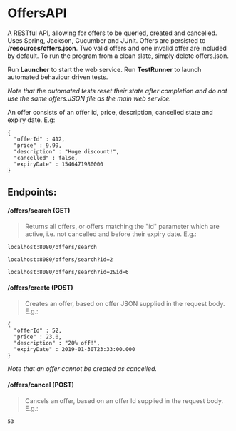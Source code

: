 # OffersAPI

A RESTful API, allowing for offers to be queried, created and cancelled. Uses Spring, Jackson, Cucumber and JUnit. Offers are persisted to **/resources/offers.json**. Two valid offers and one invalid offer are included by default. To run the program from a clean slate, simply delete offers.json.

Run **Launcher** to start the web service. Run **TestRunner** to launch automated behaviour driven tests. 

*Note that the automated tests reset their state after completion and do not use the same offers.JSON file as the main web service.* 

An offer consists of an offer id, price, description, cancelled state and expiry date. E.g:
```
{
  "offerId" : 412,
  "price" : 9.99,
  "description" : "Huge discount!",
  "cancelled" : false,
  "expiryDate" : 1546471980000
}
```
## Endpoints:

#### /offers/search (GET)
> Returns all offers, or offers matching the "id" parameter which are active, i.e. not cancelled and before their expiry date. E.g.:
```
localhost:8080/offers/search
```
```
localhost:8080/offers/search?id=2
```
```
localhost:8080/offers/search?id=2&id=6
```

#### /offers/create (POST)
> Creates an offer, based on offer JSON supplied in the request body. E.g.:
```
{
  "offerId" : 52,
  "price" : 23.0,
  "description" : "20% off!",
  "expiryDate" : 2019-01-30T23:33:00.000
}
```
*Note that an offer cannot be created as cancelled.*

#### /offers/cancel (POST)
> Cancels an offer, based on an offer Id supplied in the request body. E.g.:

```
53
```

